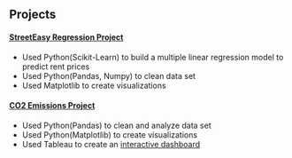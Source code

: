 ## Projects

#### [StreetEasy Regression Project](https://github.com/seanjkk/projects/tree/main/streeteasy-regression-project)

- Used Python(Scikit-Learn) to build a multiple linear regression model to predict rent prices
- Used Python(Pandas, Numpy) to clean data set
- Used Matplotlib to create visualizations

#### [CO2 Emissions Project](https://github.com/seanjkk/projects/tree/main/co2-emissions-project)

- Used Python(Pandas) to clean and analyze data set
- Used Python(Matplotlib) to create visualizations
- Used Tableau to create an [interactive dashboard](https://public.tableau.com/app/profile/sean7198/viz/CarbonDioxideEmissions_16432672351780/Dashboard)

